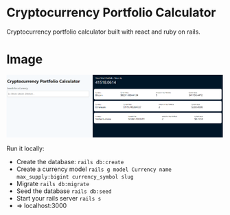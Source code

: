 # Cryptocurrency Portfolio Calculator

Cryptocurrency portfolio calculator built with react and ruby on rails.

# Image
<img src = "app/images/Crypto-calc%20img.png">



Run it locally:
* Create the database:
`rails db:create`
* Create a currency model
`rails g model Currency name max_supply:bigint currency_symbol slug`
* Migrate 
`rails db:migrate`
* Seed the database
`rails db:seed`
* Start your rails server
`rails s`
* => localhost:3000
